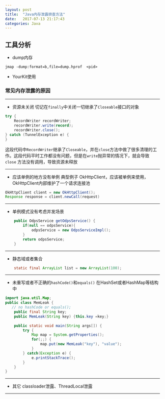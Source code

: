 ```yaml
---
layout: post
title:  "Java内存泄露排查方法"
date:   2017-07-13 21:17:43
categories: Java
---
```


## 工具分析

- dump内存

```
jmap -dump:format=b,file=dump.hprof  <pid>
```

- YourKit使用


### 常见内存泄露的原因

---

- 资源未关闭
切记在`finally`中关闭一切继承了`Closeable`接口的对象

```java
try {
	RecordWriter recordWriter;
	recordWriter.write(record);
	recordWriter.close();
} catch (TunnelException e) {
} 
```

这段代码中`RecordWriter`继承了`Closeable`，并在`close`方法中做了很多清理的工作。这段代码平时工作都没有问题，但是在`write`抛异常的情况下，就会导致`close` 方法没有调用，导致资源未释放

---

- 应该单例的地方没有单例
典型例子
OkHttpClient，应该被单例来使用，OkHttpClient内部维护了一个请求连接池

```java
OkHttpClient client = new OkHttpClient();
Response response = client.newCall(request)
```

---

- 单例模式没有考虑并发场景

```java
	public OdpsService getOdpsService() {
		if(null == odpsService){
			odpsService = new OdpsServiceImpl();
		}
		return odpsService;
	}
```

---

- 静态域或者集合

```java
    static final ArrayList list = new ArrayList(100);
```

---

- 未重写或者不正确的`hashCode()`和`equals()`
在HashSet或者HashMap等结构中

```java
import java.util.Map;
public class MemLeak {
   // no hashCode or equals();
    public final String key;
    public MemLeak(String key) {this.key =key;}
    
    public static void main(String args[]) {
        try {
            Map map = System.getProperties();
            for(;;) {
                map.put(new MemLeak("key"), "value");
            }
        } catch(Exception e) {
            e.printStackTrace();
        }
    }
}
```

---

- 其它
classloader泄露、ThreadLocal泄露

---
